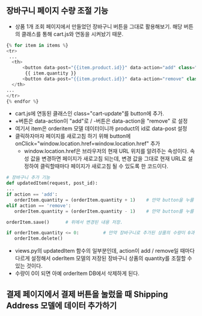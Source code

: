 ## 장바구니 페이지 수량 조절 기능
- 상품 1개 조회 페이지에서 만들었던 장바구니 버튼을 그대로 활용해보기. 해당 버튼의 클래스를 통해 cart.js와 연동을 시켜놨기 때문.

```python
{% for item in items %}
<tr>
 ...
  <th>
      <button data-post="{{item.product.id}}" data-action="add" class="cart-update" onClick="window.location.href=window.location.href">+</button>
       {{ item.quantity }}
      <button data-post="{{item.product.id}}" data-action="remove" class="cart-update" onClick="window.location.href=window.location.href">-</button>
  </th>
...
</tr>
{% endfor %}
```

- cart.js에 연동된 클래스인 class="cart-update"를 button에 추가. 
- +버튼은 data-action이 "add"로 / -버튼은 data-action을 "remove" 로 설정
- 여기서 item은 orderitem 모델 데이터이니까 product의 id로 data-post 설정
- 클릭하자마자 페이지를 새로고침 하기 위해 button에 onClick="window.location.href=window.location.href" 추가
  - window.location.href은 브라우저의 현재 URL 위치를 알려주는 속성이다. 속성 값을 변경하면 페이지가 새로고침 되는데, 변경 값을 그대로 현재 URL로 설정하여 클릭할때마다 페이지가 새로고침 될 수 있도록 한 코드이다.

```python
# 장바구니 추가 기능
def updatedItem(request, post_id):
...
if action == 'add':
   orderItem.quantity = (orderItem.quantity + 1)    # 만약 button을 누를 때 action이 add이면 orderItem 변수에 있는 db정보의 quantity를 1 증가 시키기.
elif action == 'remove':
   orderItem.quantity = (orderItem.quantity - 1)    # 만약 button를 누를 때 action이 remove이면 orderItem 변수에 있는 db정보의 quantity를 1 감소 시키기.

orderItem.save()      # 위에서 변경된 내용 저장.

if orderItem.quantity <= 0:         # 만약 장바구니로 추가된 상품의 수량이 0과 같거나 작으면 해당 데이터 삭제
   orderItem.delete()
```

- views.py의 updatedItem 함수의 일부분인데, action이 add / remove일 때마다 다르게 설정해서 oderItem 모델의 저장된 장바구니 상품의 quantity를 조절할 수 있는 것이다.
- 수량이 0이 되면 아예 orderItem DB에서 삭제하게 된다.


## 결제 페이지에서 결제 버튼을 눌렀을 때 Shipping Address 모델에 데이터 추가하기

